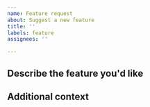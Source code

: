```yaml
---
name: Feature request
about: Suggest a new feature
title: ''
labels: feature
assignees: ''

---
```


## Describe the feature you'd like
<!-- A clear and concise description of what you want to happen. -->

## Additional context
<!-- Add any other context or screenshots about the feature request here. -->
